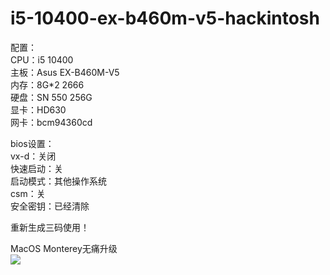 # i5-10400-ex-b460m-v5-hackintosh
配置：<br/>
CPU：i5 10400<br/>
主板：Asus EX-B460M-V5<br/>
内存：8G*2 2666<br/>
硬盘：SN 550 256G<br/>
显卡：HD630<br/>
网卡：bcm94360cd<br/>

bios设置：<br/>
vx-d：关闭<br/>
快速启动：关<br/>
启动模式：其他操作系统<br/>
csm：关<br/>
安全密钥：已经清除<br/>

重新生成三码使用！

MacOS Monterey无痛升级<br/>
<img src="https://github.com/wy164519317/i5-10400-ex-b460m-v5-hackintosh/blob/main/Monterey.png"/>
